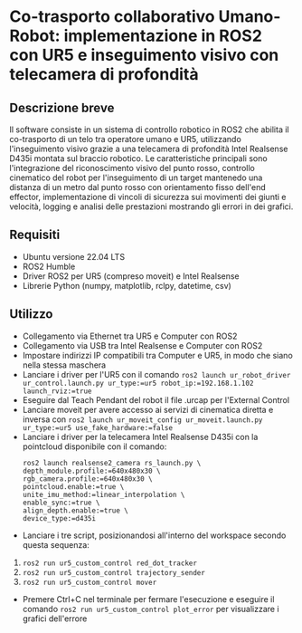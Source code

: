 # Co-trasporto collaborativo Umano-Robot: implementazione in ROS2 con UR5 e inseguimento visivo con telecamera di profondità
## Descrizione breve
Il software consiste in un sistema di controllo robotico in ROS2 che abilita il co-trasporto di un telo tra operatore umano e UR5, utilizzando l'inseguimento visivo grazie a una telecamera di profondità Intel Realsense D435i montata sul braccio robotico.
Le caratteristiche principali sono l'integrazione del riconoscimento visivo del punto rosso, controllo cinematico del robot per l'inseguimento di un target mantenedo una distanza di un metro dal punto rosso con orientamento fisso dell'end effector, implementazione di vincoli di sicurezza sui movimenti dei giunti e velocità, logging e analisi delle prestazioni mostrando gli errori in dei grafici.
## Requisiti
- Ubuntu versione 22.04 LTS 
- ROS2 Humble
- Driver ROS2 per UR5 (compreso moveit) e Intel Realsense
- Librerie Python (numpy, matplotlib, rclpy, datetime, csv)
## Utilizzo
- Collegamento via Ethernet tra UR5 e Computer con ROS2
- Collegamento via USB tra Intel Realsense e Computer con ROS2
- Impostare indirizzi IP compatibili tra Computer e UR5, in modo che siano nella stessa maschera
- Lanciare i driver per l'UR5 con il comando `ros2 launch ur_robot_driver ur_control.launch.py ur_type:=ur5 robot_ip:=192.168.1.102 launch_rviz:=true`
- Eseguire dal Teach Pendant del robot il file .urcap per l'External Control
- Lanciare moveit per avere accesso ai servizi di cinematica diretta e inversa con 
`ros2 launch ur_moveit_config ur_moveit.launch.py ur_type:=ur5 use_fake_hardware:=false`
- Lanciare i driver per la telecamera Intel Realsense D435i con la pointcloud disponibile con il comando:  
    ```
    ros2 launch realsense2_camera rs_launch.py \
    depth_module.profile:=640x480x30 \
    rgb_camera.profile:=640x480x30 \
    pointcloud.enable:=true \
    unite_imu_method:=linear_interpolation \
    enable_sync:=true \
    align_depth.enable:=true \
    device_type:=d435i
- Lanciare i tre script, posizionandosi all'interno del workspace secondo questa sequenza:  
1. `ros2 run ur5_custom_control red_dot_tracker`
2. `ros2 run ur5_custom_control trajectory_sender`
3. `ros2 run ur5_custom_control mover`
- Premere Ctrl+C nel terminale per fermare l'esecuzione e eseguire il comando `ros2 run ur5_custom_control plot_error` per visualizzare i grafici dell'errore

